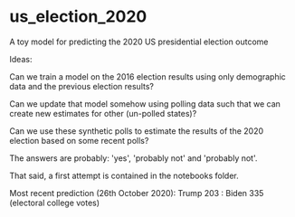 # us_election_2020
A toy model for predicting the 2020 US presidential election outcome

Ideas:

Can we train a model on the 2016 election results using only demographic data and the previous election results?

Can we update that model somehow using polling data such that we can create new estimates for other (un-polled states)?

Can we use these synthetic polls to estimate the results of the 2020 election based on some recent polls?

The answers are probably: 'yes', 'probably not' and 'probably not'.

That said, a first attempt is contained in the notebooks folder.

Most recent prediction (26th October 2020): Trump 203 : Biden 335 (electoral college votes)


